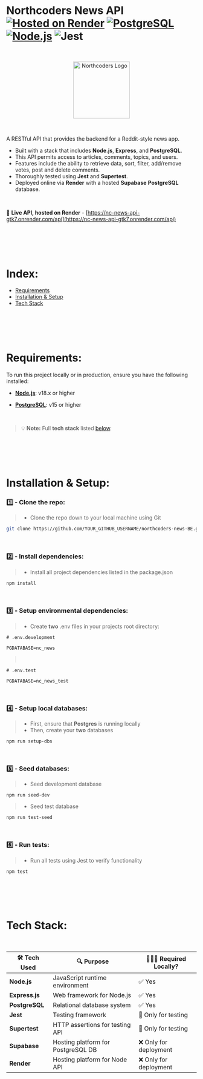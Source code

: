 # Northcoders News API <br> [![Hosted on Render](https://img.shields.io/badge/Hosted-Render-purple)](https://nc-news-api-gtk7.onrender.com/api) [![PostgreSQL](https://img.shields.io/badge/Database-PostgreSQL-blue)](https://www.postgresql.org/) [![Node.js](https://img.shields.io/badge/Runtime-Node.js-green)](https://nodejs.org/) ![Jest](https://img.shields.io/badge/Tested_with-Jest-%23C21325?logo=jest&logoColor=white)

<br>
<p align="center">
  <img src="https://www.manchesterdigital.com/storage/6766/Northcoders-Primary-Logo---Red.png" alt="Northcoders Logo" width="150" height=auto/>
</p>
<br>

<!-- [![version](https://img.shields.io/npm/v/express)](https://nodejs.org/) -->
<!-- ![Express](https://img.shields.io/badge/Express.js-404D59?logo=express) -->

A RESTful API that provides the backend for a Reddit-style news app. <br>

 - Built with a stack that includes **Node.js**, **Express**, and **PostgreSQL**.
 - This API permits access to articles, comments, topics, and users.
 - Features include the ability to retrieve data, sort, filter, add/remove votes, post and delete comments.
 - Thoroughly tested using **Jest** and **Supertest**.
 - Deployed online via **Render** with a hosted **Supabase** **PostgreSQL** database.

<br>

🔗 **Live API, hosted on Render** - [https://nc-news-api-gtk7.onrender.com/api](https://nc-news-api-gtk7.onrender.com/api)   <br>

## <br><br>

# Index:

- [Requirements](#requirements)
- [Installation & Setup](#installation--setup)
- [Tech Stack](#tech-stack)

## <br><br>

# Requirements:

To run this project locally or in production, ensure you have the following installed:

- [**Node.js**](http://nodejs.org): v18.x or higher

- [**PostgreSQL**](https://www.postgresql.org): v15 or higher

<br>

>💡 **Note:** Full **tech stack** listed <u>[below](#tech-stack)</u>.

## <br><br>

# Installation & Setup:

### 1️⃣ - Clone the repo:

> - Clone the repo down to your local machine using Git

```bash
git clone https://github.com/YOUR_GITHUB_USERNAME/northcoders-news-BE.git
```

<br>

### 2️⃣ - Install dependencies:

> - Install all project dependencies listed in the package.json

```bash
npm install
```

<br>

### 3️⃣ - Setup environmental dependencies:

> - Create **two** .env files in your projects root directory:

```shell
# .env.development

PGDATABASE=nc_news
```

> <br>

```shell
# .env.test

PGDATABASE=nc_news_test
```

<br>

### 4️⃣ - Setup local databases:

> - First, ensure that **Postgres** is running locally
> - Then, create your **two** databases

```shell
npm run setup-dbs
```

<br>

### 5️⃣ - Seed databases:

> - Seed development database

```shell
npm run seed-dev
```

> - Seed test database

```shell
npm run test-seed
```

<br>

### 6️⃣ - Run tests:

> - Run all tests using Jest to verify functionality

```shell
npm test
```

## <br><br>

# Tech Stack:

<br>

| 🛠️ Tech Used   | 🔍 Purpose                         | 🧑🏻‍💻 Required Locally?   |
| -------------- | ---------------------------------- | ---------------------- |
| **Node.js**    | JavaScript runtime environment     | ✅ Yes                 |
| **Express.js** | Web framework for Node.js          | ✅ Yes                 |
| **PostgreSQL** | Relational database system         | ✅ Yes                 |
| **Jest**       | Testing framework                  | 🔶 Only for testing    |
| **Supertest**  | HTTP assertions for testing API    | 🔶 Only for testing    |
| **Supabase**   | Hosting platform for PostgreSQL DB | ❌ Only for deployment |
| **Render**     | Hosting platform for Node API      | ❌ Only for deployment |

<br>

<br>

<!-- 2️⃣3️⃣4️⃣5️⃣6️⃣7️⃣8️⃣9️⃣ -->
